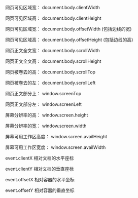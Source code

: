 网页可见区域宽： document.body.clientWidth

网页可见区域高： document.body.clientHeight

网页可见区域宽： document.body.offsetWidth (包括边线的宽)

网页可见区域高： document.body.offsetHeight (包括边线的高)

网页正文全文宽： document.body.scrollWidth

网页正文全文高： document.body.scrollHeight

网页被卷去的高： document.body.scrollTop

网页被卷去的左： document.body.scrollLeft

网页正文部分上： window.screenTop

网页正文部分左： window.screenLeft

屏幕分辨率的高： window.screen.height

屏幕分辨率的宽： window.screen.width

屏幕可用工作区高度： window.screen.availHeight

屏幕可用工作区宽度： window.screen.availWidth


event.clientX 相对文档的水平座标

event.clientY 相对文档的垂直座标

event.offsetX 相对容器的水平坐标

event.offsetY 相对容器的垂直坐标